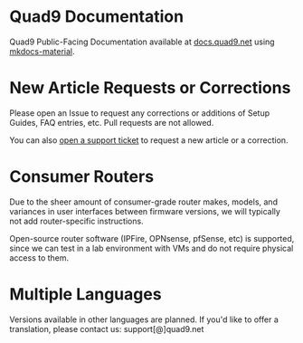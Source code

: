 # Quad9 Documentation
Quad9 Public-Facing Documentation available at [docs.quad9.net](https://docs.quad9.net) using [mkdocs-material](https://github.com/squidfunk/mkdocs-material).

# New Article Requests or Corrections

Please open an Issue to request any corrections or additions of Setup Guides, FAQ entries, etc. Pull requests are not allowed.

You can also [open a support ticket](https://quad9.net/support/contact) to request a new article or a correction.

# Consumer Routers

Due to the sheer amount of consumer-grade router makes, models, and variances in user interfaces between firmware versions, we will typically not add router-specific instructions.

Open-source router software (IPFire, OPNsense, pfSense, etc) is supported, since we can test in a lab environment with VMs and do not require physical access to them.

# Multiple Languages

Versions available in other languages are planned. If you'd like to offer a translation, please contact us: support[@]quad9.net
